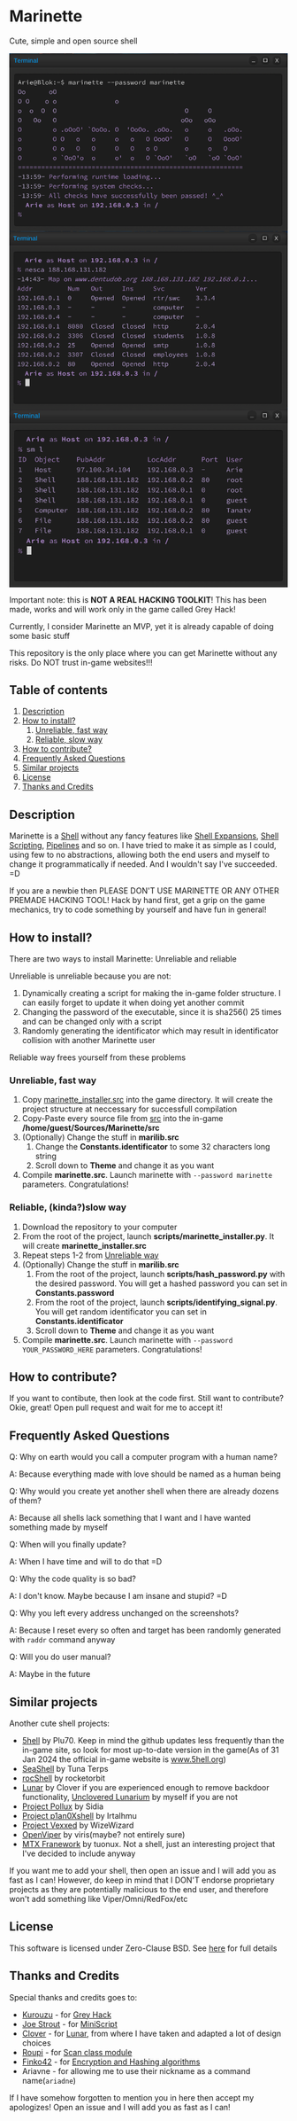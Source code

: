 # Marinette

Cute, simple and open source shell

<img src="etc/marinette_launch.png" align="center" />
<img src="etc/marinette_nesca.png" align="center" />
<img src="etc/marinette_sm.png" align="center" />

Important note: this is **NOT A REAL HACKING TOOLKIT**! This has been made, works and will work only in the game called Grey Hack!

Currently, I consider Marinette an MVP, yet it is already capable of doing some basic stuff

This repository is the only place where you can get Marinette without any risks. Do NOT trust in-game websites!!!




## Table of contents

1.  [Description](#description)
2.  [How to install?](#installation-guide)
    1.    [Unreliable, fast way](#unreliable-install)
    2.    [Reliable, slow way](#reliable-install)
3.  [How to contribute?](#contribution)
4.  [Frequently Asked Questions](#faq)
5.  [Similar projects](#similar-projects)
6.  [License](#license)
7.  [Thanks and Credits](#thanks-and-credits)




## Description <a name="description"></a>

Marinette is a [Shell](https://en.wikipedia.org/wiki/Shell_(computing)) without any fancy features like [Shell Expansions](https://www.gnu.org/software/bash/manual/html_node/Shell-Expansions.html), [Shell Scripting](https://en.wikipedia.org/wiki/Shell_script), [Pipelines](https://en.wikipedia.org/wiki/Pipeline_(Unix)) and so on. I have tried to make it as simple as I could, using few to no abstractions, allowing both the end users and myself to change it programmatically if needed. And I wouldn't say I've succeeded. =D

If you are a newbie then PLEASE DON'T USE MARINETTE OR ANY OTHER PREMADE HACKING TOOL! Hack by hand first, get a grip on the game mechanics, try to code something by yourself and have fun in general!




## How to install? <a name="installation-guide"></a>

There are two ways to install Marinette: Unreliable and reliable

Unreliable is unreliable because you are not:
1.  Dynamically creating a script for making the in-game folder structure. I can easily forget to update it when doing yet another commit
2.  Changing the password of the executable, since it is sha256() 25 times and can be changed only with a script
3.  Randomly generating the identificator which may result in identificator collision with another Marinette user

Reliable way frees yourself from these problems


### Unreliable, fast way <a name="unreliable-install"></a>

1.  Copy [marinette_installer.src](scripts/marinette_installer.src) into the game directory. It will create the project structure at neccessary for successfull compilation
2.  Copy-Paste every source file from [src](src) into the in-game **/home/guest/Sources/Marinette/src**
3.  (Optionally) Change the stuff in **marilib.src**
    1.    Change the **Constants.identificator** to some 32 characters long string
    2.    Scroll down to **Theme** and change it as you want
4.  Compile **marinette.src**. Launch marinette with `--password marinette` parameters. Congratulations!


### Reliable, (kinda?)slow way <a name="reliable-install"></a>

1.  Download the repository to your computer
2.  From the root of the project, launch **scripts/marinette_installer.py**. It will create **marinette_installer.src**
3.  Repeat steps 1-2 from [Unreliable way](#unreliable-install)
4.  (Optionally) Change the stuff in **marilib.src**
    1.    From the root of the project, launch **scripts/hash_password.py** with the desired password. You will get a hashed password you can set in **Constants.password**
    2.    From the root of the project, launch **scripts/identifying_signal.py**. You will get random identificator you can set in **Constants.identificator**
    3.    Scroll down to **Theme** and change it as you want
5.  Compile **marinette.src**. Launch marinette with `--password YOUR_PASSWORD_HERE` parameters. Congratulations!




## How to contribute? <a name="contribution"></a>

If you want to contibute, then look at the code first. Still want to contribute? Okie, great! Open pull request and wait for me to accept it!




## Frequently Asked Questions <a name="faq"></a>

Q: Why on earth would you call a computer program with a human name?

A: Because everything made with love should be named as a human being


Q: Why would you create yet another shell when there are already dozens of them?

A: Because all shells lack something that I want and I have wanted something made by myself


Q: When will you finally update?

A: When I have time and will to do that =D


Q: Why the code quality is so bad?

A: I don't know. Maybe because I am insane and stupid? =D


Q: Why you left every address unchanged on the screenshots?

A: Because I reset every so often and target has been randomly generated with `raddr` command anyway


Q: Will you do user manual?

A: Maybe in the future




## Similar projects <a name="similar-projects"></a>

Another cute shell projects:

-   [5hell](https://github.com/jhook777/5hell-for-Grey-Hack-the-Game) by Plu70. Keep in mind the github updates less frequently than the in-game site, so look for most up-to-date version in the game(As of 31 Jan 2024 the official in-game website is www.5hell.org)
-   [SeaShell](https://github.com/Tuna-Terps/SeaShell-greyhack-game) by Tuna Terps
-   [rocShell](https://github.com/rocketorbit/rocShell) by rocketorbit
-   [Lunar](https://github.com/cloverrfoxx/greyhack) by Clover if you are experienced enough to remove backdoor functionality, [Unclovered Lunarium](https://github.com/h4cktoria/unclovered-lunarium) by myself if you are not
-   [Project Pollux](https://github.com/SidiaDevelopment/greyhack-console) by Sidia
-   [Project p1an0Xshell](https://github.com/wh0wfg/greyscripts-p1an0) by Irtalhmu
-   [Project Vexxed](https://github.com/WizeWizard42/GreyHack-Vexxed) by WizeWizard
-   [OpenViper](https://github.com/cantemizyurek/viper-3.0) by viris(maybe? not entirely sure)
-   [MTX Franework](https://github.com/tuonux/mtx) by tuonux. Not a shell, just an interesting project that I've decided to include anyway

If you want me to add your shell, then open an issue and I will add you as fast as I can! However, do keep in mind that I DON'T endorse proprietary projects as they are potentially malicious to the end user, and therefore won't add something like Viper/Omni/RedFox/etc




## License <a name="license"></a>

This software is licensed under Zero-Clause BSD. See [here](LICENSE) for full details




## Thanks and Credits <a name="thanks-and-credits"></a>

Special thanks and credits goes to:

-   [Kurouzu](https://steamcommunity.com/profiles/76561198135838638) - for [Grey Hack](https://store.steampowered.com/app/605230/Grey_Hack/)
-   [Joe Strout](https://github.com/JoeStrout) - for [MiniScript](https://github.com/JoeStrout/miniscript)
-   [Clover](https://github.com/cloverrfoxx) - for [Lunar](https://github.com/cloverrfoxx/greyhack), from where I have taken and adapted a lot of design choices
-   [Roupi](https://www.greyrepo.xyz/users/roupi) - for [Scan class module](https://www.greyrepo.xyz/posts/scan-class)
-   [Finko42](https://github.com/Finko42) - for [Encryption and Hashing algorithms](https://github.com/Finko42/GreyHack)
-   Ariavne - for allowing me to use their nickname as a command name(`ariadne`)

If I have somehow forgotten to mention you in here then accept my apologizes! Open an issue and I will add you as fast as I can!
